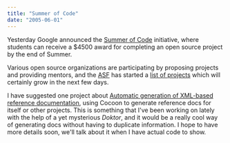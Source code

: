 ```yaml
---
title: "Summer of Code"
date: "2005-06-01"
---
```


Yesterday Google announced the [Summer of Code](http://code.google.com/summerofcode.html) initiative, where students can receive a $4500 award for completing an open source project by the end of Summer.

Various open source organizations are participating by proposing projects and providing mentors, and the [ASF](http://apache.org) has started a [list of projects](http://wiki.apache.org/general/SummerOfCode2005) which will certainly grow in the next few days.

I have suggested one project about [Automatic generation of XML-based reference documentation](http://wiki.apache.org/general/SummerOfCode2005#cocoon-refdoc), using Cocoon to generate reference docs for itself or other projects. This is something that I've been working on lately with the help of a yet mysterious _Doktor_, and it would be a really cool way of generating docs without having to duplicate information. I hope to have more details soon, we'll talk about it when I have actual code to show.
